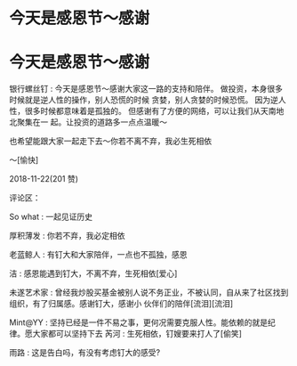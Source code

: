 # 今天是感恩节～感谢

# 今天是感恩节～感谢

银行螺丝钉 : 今天是感恩节～感谢大家这一路的支持和陪伴。 做投资，本身很多时候就是逆人性的操作，别人恐慌的时候 贪婪，别人贪婪的时候恐慌。 因为逆人性，很多时候都意味着是孤独的。 但感谢有了方便的网络，可以让我们从天南地北聚集在一 起。让投资的道路多一点点温暖～

也希望能跟大家一起走下去～你若不离不弃，我必生死相依

～[愉快]

2018-11-22(201 赞)

评论区：

So what : 一起见证历史

厚积薄发 : 你若不弃，我必定相依

老蓝鲸人 : 有钉大和大家陪伴，一点也不孤独，感恩

洁 : 感恩能遇到钉大，不离不弃，生死相依[爱心]

未遂艺术家 : 曾经我炒股买基金被别人说不务正业，不被认同，自从来了社区找到组织，有了归属感。感谢钉大，感谢小 伙伴们的陪伴[流泪][流泪]

Mint@YY : 坚持已经是一件不易之事，更何况需要克服人性。能依赖的就是纪律。愿大家都可以坚持下去 芮河 : 生死相依，钉嫂要来打人了[偷笑]

雨路 : 这是告白吗，有没有考虑钉大的感受?
